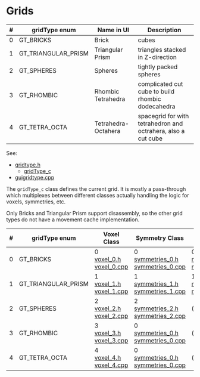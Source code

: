 # Grids

<table>
  <thead>
    <tr>
      <th>#</th>
      <th>gridType enum</th>
      <th>Name in UI</th>
      <th>Description</th>
    </tr>
  </thead>
  <tr>
    <td>0</td>
    <td>GT_BRICKS</td>
    <td>Brick</td>
    <td>cubes</td>
  </tr>
  <tr>
    <td>1</td>
    <td>GT_TRIANGULAR_PRISM</td>
    <td>Triangular Prism</td>
    <td>triangles stacked in Z-direction</td>
  </tr>
  <tr>
    <td>2</td>
    <td>GT_SPHERES</td>
    <td>Spheres</td>
    <td>tightly packed spheres</td>
  </tr>
  <tr>
    <td>3</td>
    <td>GT_RHOMBIC</td>
    <td>Rhombic Tetrahedra</td>
    <td>complicated cut cube to build rhombic dodecahedra</td>
  </tr>
  <tr>
    <td>4</td>
    <td>GT_TETRA_OCTA</td>
    <td>Tetrahedra-Octahera</td>
    <td>spacegrid for with tetrahedron and octrahera, also a cut cube</td>
  </tr>
</table>

See:
  * [gridtype.h](burr-tools/src/lib/gridtype.h)
    * [gridType_c](burr-tools/src/lib/gridtype.h#L46)
  * [guigridtype.cpp](burr-tools/src/gui/guigridtype.cpp)

The `gridType_c` class defines the current grid. It is mostly a pass-through
which multiplexes between different classes actually handling the logic for
voxels, symmetries, etc.

Only Bricks and Triangular Prism support disassembly, so the other grid types
do not have a movement cache implementation.

<table>
  <thead>
    <tr>
      <th>#</th>
      <th>gridType enum</th>
      <th>Voxel Class</th>
      <th>Symmetry Class</th>
      <th>Movement Cache</th>
    </tr>
  </thead>
  <tr>
    <td>0</td>
    <td>GT_BRICKS</td>
    <td>
      0<br>
      <a href="burr-tools/src/lib/voxel_0.h">voxel_0.h</a><br>
      <a href="burr-tools/src/lib/voxel_0.cpp">voxel_0.cpp</a>
    </td>
    <td>
      0<br>
      <a href="burr-tools/src/lib/symmetries_0.h">symmetries_0.h</a><br>
      <a href="burr-tools/src/lib/symmetries_0.cpp">symmetries_0.cpp</a>
    </td>
    <td>
      0<br>
      <a href="burr-tools/src/lib/movementcache_0.h">movementcache_0.h</a><br>
      <a href="burr-tools/src/lib/movementcache_0.cpp">movementcache_0.cpp</a>
    </td>
  </tr>
  <tr>
    <td>1</td>
    <td>GT_TRIANGULAR_PRISM</td>
    <td>
      1<br>
      <a href="burr-tools/src/lib/voxel_1.h">voxel_1.h</a><br>
      <a href="burr-tools/src/lib/voxel_1.cpp">voxel_1.cpp</a>
    </td>
    <td>
      1<br>
      <a href="burr-tools/src/lib/symmetries_1.h">symmetries_1.h</a><br>
      <a href="burr-tools/src/lib/symmetries_1.cpp">symmetries_1.cpp</a>
    </td>
    <td>
      1<br>
      <a href="burr-tools/src/lib/movementcache_1.h">movementcache_1.h</a><br>
      <a href="burr-tools/src/lib/movementcache_1.cpp">movementcache_1.cpp</a>
    </td>
  </tr>
  <tr>
    <td>2</td>
    <td>GT_SPHERES</td>
    <td>
      2<br>
      <a href="burr-tools/src/lib/voxel_2.h">voxel_2.h</a><br>
      <a href="burr-tools/src/lib/voxel_2.cpp">voxel_2.cpp</a>
    </td>
    <td>
      2<br>
      <a href="burr-tools/src/lib/symmetries_2.h">symmetries_2.h</a><br>
      <a href="burr-tools/src/lib/symmetries_2.cpp">symmetries_2.cpp</a>
    </td>
    <td>(none)</td>
  </tr>
  </tr>
  <tr>
    <td>3</td>
    <td>GT_RHOMBIC</td>
    <td>
      3<br>
      <a href="burr-tools/src/lib/voxel_3.h">voxel_3.h</a><br>
      <a href="burr-tools/src/lib/voxel_3.cpp">voxel_3.cpp</a>
    </td>
    <td>
      0<br>
      <a href="burr-tools/src/lib/symmetries_0.h">symmetries_0.h</a><br>
      <a href="burr-tools/src/lib/symmetries_0.cpp">symmetries_0.cpp</a>
    </td>
    <td>(none)</td>
  </tr>
  <tr>
    <td>4</td>
    <td>GT_TETRA_OCTA</td>
    <td>
      4<br>
      <a href="burr-tools/src/lib/voxel_4.h">voxel_4.h</a><br>
      <a href="burr-tools/src/lib/voxel_4.cpp">voxel_4.cpp</a>
    </td>
    <td>
      0<br>
      <a href="burr-tools/src/lib/symmetries_0.h">symmetries_0.h</a><br>
      <a href="burr-tools/src/lib/symmetries_0.cpp">symmetries_0.cpp</a>
    </td>
    <td>(none)</td>
  </tr>
</table>

